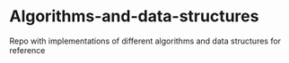 # Algorithms-and-data-structures
Repo with implementations of different algorithms and data structures for reference
